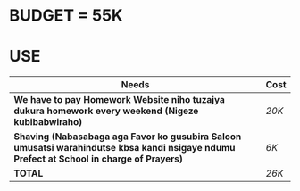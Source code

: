 # BUDGET = 55K


# USE

| Needs  | Cost | 
| ------------- | ------------- |
| **We have to pay Homework Website niho tuzajya dukura homework every weekend (Nigeze kubibabwiraho)**  | *20K*  |
| **Shaving (Nabasabaga aga Favor ko gusubira Saloon umusatsi warahindutse kbsa kandi nsigaye ndumu Prefect at School in charge of Prayers)**  | *6K*  |
| **TOTAL**  | *26K*  |



